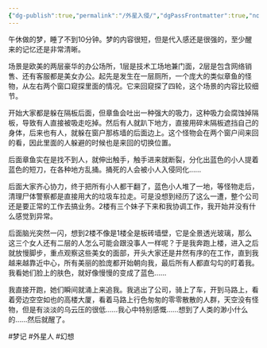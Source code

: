 ```yaml
---
{"dg-publish":true,"permalink":"/外星入侵/","dgPassFrontmatter":true,"noteIcon":""}
---
```



午休做的梦，睡了不到10分钟。梦的内容很短，但是代入感还是很强的，至少醒来的记忆还是非常清晰。

场景是欧美的两层豪华的办公场所，1层是技术工场地兼门面，2层是包含网络销售、还有客服都是美女办公。起先是发生在一层厕所，一个庞大的类似章鱼的怪物，从左右两个窗口窥探里面的情况。它来回窥探了四轮，这个场景的内容比较细节。

开始大家都是躲在隔板后面，但章鱼会吐出一种强大的吸力，这种吸力会腐蚀掉隔板，导致有人直接被吸走吃掉。然后有人就趴下地方，直接用碎末隔板遮挡自己的身体，后来也有人，就躲在窗户那栋墙的后面边上。这个怪物会在两个窗户间来回的看，因此里面的人躲避的时候也是来回的切换位置。

后面章鱼实在是找不到人，就伸出触手，触手进来就断裂，分化出蓝色的小人提着蓝色的短刀，在各种地方乱捅。捅死的人会被小人入侵同化……

后面大家齐心协力，终于把所有小人都干翻了，蓝色小人堆了一地，等怪物走后，清理尸体警察都是直接用大的垃圾车拉走。可是没想到经历了这么一遭，整个公司还是要正常的工作去搞业务。2楼有三个妹子下来和我协调工作，我开始并没有什么感觉到异常。

后面脑光突然一闪，想到2楼不像是1楼全是板砖墙壁，它是全景透光玻璃，那么这三个女人还有二层的人怎么可能会跟没事人一样呢？于是我奔跑上楼，进入之后就放慢脚步，重点观察这些美女的面部，开头大家还是井然有序的在工作，直到我越来越靠近中心，所有美丽的脸庞都开始朝向我，最后所有人都直勾勾的盯着我。我看她们脸上的肤色，就好像慢慢的变成了蓝色……

我直接开跑，她们瞬间就涌上来追我。我逃出了公司，骑上了车，开到马路上，看着旁边空空如也的高楼大厦，看着马路上行色匆匆的零零散散的人群，天空没有怪物，但是有淡淡的乌云压的很低……我心中特别感慨……想到了人类的渺小什么的……然后就醒了。

#梦记 #外星人 #幻想